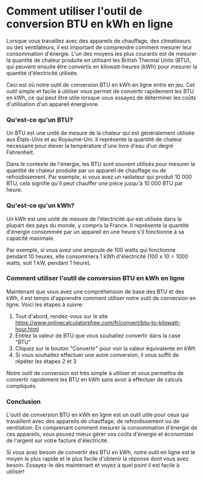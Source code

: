 Comment utiliser l'outil de conversion BTU en kWh en ligne
==========================================================

Lorsque vous travaillez avec des appareils de chauffage, des climatiseurs ou des ventilateurs, il est important de comprendre comment mesurer leur consommation d'énergie. L'un des moyens les plus courants est de mesurer la quantité de chaleur produite en utilisant les British Thermal Units (BTU), qui peuvent ensuite être convertis en kilowatt-heures (kWh) pour mesurer la quantité d'électricité utilisée.

Ceci est où notre outil de conversion BTU en kWh en ligne entre en jeu. Cet outil simple et facile à utiliser vous permet de convertir rapidement les BTU en kWh, ce qui peut être utile lorsque vous essayez de déterminer les coûts d'utilisation d'un appareil énergivore.

### Qu'est-ce qu'un BTU?

Un BTU est une unité de mesure de la chaleur qui est généralement utilisée aux États-Unis et au Royaume-Uni. Il représente la quantité de chaleur nécessaire pour élever la température d'une livre d'eau d'un degré Fahrenheit.

Dans le contexte de l'énergie, les BTU sont souvent utilisés pour mesurer la quantité de chaleur produite par un appareil de chauffage ou de refroidissement. Par exemple, si vous avez un radiateur qui produit 10 000 BTU, cela signifie qu'il peut chauffer une pièce jusqu'à 10 000 BTU par heure.

### Qu'est-ce qu'un kWh?

Un kWh est une unité de mesure de l'électricité qui est utilisée dans la plupart des pays du monde, y compris la France. Il représente la quantité d'énergie consommée par un appareil en une heure s'il fonctionne à sa capacité maximale.

Par exemple, si vous avez une ampoule de 100 watts qui fonctionne pendant 10 heures, elle consommera 1 kWh d'électricité (100 x 10 = 1000 watts, soit 1 kW, pendant 1 heure).

### Comment utiliser l'outil de conversion BTU en kWh en ligne

Maintenant que vous avez une compréhension de base des BTU et des kWh, il est temps d'apprendre comment utiliser notre outil de conversion en ligne. Voici les étapes à suivre:

1. Tout d'abord, rendez-vous sur le site <https://www.onlinecalculatorsfree.com/fr/convert/btu-to-kilowatt-hour.html>
2. Entrez la valeur de BTU que vous souhaitez convertir dans la case "BTU"
3. Cliquez sur le bouton "Convertir" pour voir la valeur équivalente en kWh
4. Si vous souhaitez effectuer une autre conversion, il vous suffit de répéter les étapes 2 et 3

Notre outil de conversion est très simple à utiliser et vous permettra de convertir rapidement les BTU en kWh sans avoir à effectuer de calculs compliqués.

### Conclusion

L'outil de conversion BTU en kWh en ligne est un outil utile pour ceux qui travaillent avec des appareils de chauffage, de refroidissement ou de ventilation. En comprenant comment mesurer la consommation d'énergie de ces appareils, vous pouvez mieux gérer vos coûts d'énergie et économiser de l'argent sur votre facture d'électricité.

Si vous avez besoin de convertir des BTU en kWh, notre outil en ligne est le moyen le plus rapide et le plus facile d'obtenir la réponse dont vous avez besoin. Essayez-le dès maintenant et voyez à quel point il est facile à utiliser!